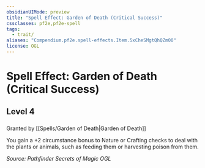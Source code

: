 ```yaml
---
obsidianUIMode: preview
title: "Spell Effect: Garden of Death (Critical Success)"
cssclasses: pf2e,pf2e-spell
tags:
  - trait/
aliases: "Compendium.pf2e.spell-effects.Item.5xCheSMgtQhQZm00"
license: OGL
---
```

# Spell Effect: Garden of Death (Critical Success)
## Level 4
### 






Granted by [[Spells/Garden of Death|Garden of Death]]

You gain a +2 circumstance bonus to Nature or Crafting checks to deal with the plants or animals, such as feeding them or harvesting poison from them.

*Source: Pathfinder Secrets of Magic*
*OGL*